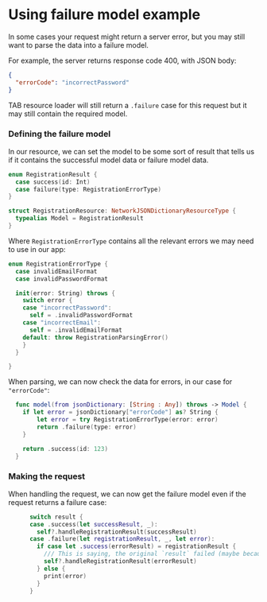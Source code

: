 # Using failure model example

In some cases your request might return a server error, but you may still want to parse the data into a failure model.

For example, the server returns response code 400, with JSON body:

```json
{
  "errorCode": "incorrectPassword"
}
```

TAB resource loader will still return a `.failure` case for this request but it may still contain the required model.

### Defining the failure model

In our resource, we can set the model to be some sort of result that tells us if it contains the successful model data or failure model data.

```swift
enum RegistrationResult {
  case success(id: Int)
  case failure(type: RegistrationErrorType)
}

struct RegistrationResource: NetworkJSONDictionaryResourceType {
  typealias Model = RegistrationResult
}

```

Where `RegistrationErrorType` contains all the relevant errors we may need to use in our app:

```swift
enum RegistrationErrorType {
  case invalidEmailFormat
  case invalidPasswordFormat

  init(error: String) throws {
    switch error {
    case "incorrectPassword":
      self = .invalidPasswordFormat
    case "incorrectEmail":
      self = .invalidEmailFormat
    default: throw RegistrationParsingError()
    }
  }

}

```

When parsing, we can now check the data for errors, in our case for `"errorCode"`:
```swift
  func model(from jsonDictionary: [String : Any]) throws -> Model {
    if let error = jsonDictionary["errorCode"] as? String {
        let error = try RegistrationErrorType(error: error)
        return .failure(type: error)
    }

    return .success(id: 123)
  }
```

### Making the request

When handling the request, we can now get the failure model even if the request returns a failure case:

```swift
      switch result {
      case .success(let successResult, _):
        self?.handleRegistrationResult(successResult)
      case .failure(let registrationResult, _, let error):
        if case let .success(errorResult) = registrationResult {
          /// This is saying, the original `result` failed (maybe because of status code 400 etc...) but we have been able to successfully parse a model (`RegistrationResult`), which we can then handle within our app
          self?.handleRegistrationResult(errorResult)
        } else {
          print(error)
        }
      }

```


